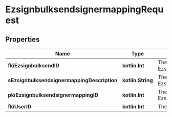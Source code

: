 
# EzsignbulksendsignermappingRequest

## Properties
Name | Type | Description | Notes
------------ | ------------- | ------------- | -------------
**fkiEzsignbulksendID** | **kotlin.Int** | The unique ID of the Ezsignbulksend | 
**sEzsignbulksendsignermappingDescription** | **kotlin.String** | The description of the Ezsignbulksendsignermapping | 
**pkiEzsignbulksendsignermappingID** | **kotlin.Int** | The unique ID of the Ezsignbulksendsignermapping |  [optional]
**fkiUserID** | **kotlin.Int** | The unique ID of the User |  [optional]



